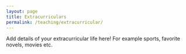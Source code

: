 ```yaml
---
layout: page
title: Extracurriculars
permalink: /teaching/extracurricular/
---
```


Add details of your extracurricular life here! For example sports, favorite novels, movies etc.
